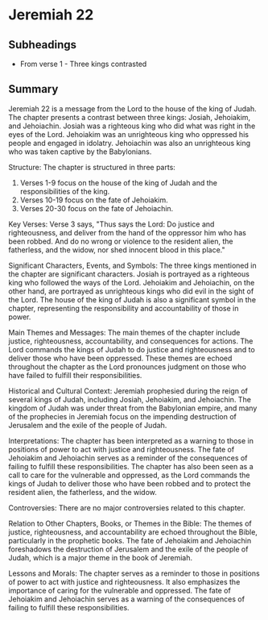 # Jeremiah 22

## Subheadings

* From verse 1 - Three kings contrasted

## Summary

Jeremiah 22 is a message from the Lord to the house of the king of Judah. The chapter presents a contrast between three kings: Josiah, Jehoiakim, and Jehoiachin. Josiah was a righteous king who did what was right in the eyes of the Lord. Jehoiakim was an unrighteous king who oppressed his people and engaged in idolatry. Jehoiachin was also an unrighteous king who was taken captive by the Babylonians.

Structure:
The chapter is structured in three parts:
1) Verses 1-9 focus on the house of the king of Judah and the responsibilities of the king.
2) Verses 10-19 focus on the fate of Jehoiakim.
3) Verses 20-30 focus on the fate of Jehoiachin.

Key Verses:
Verse 3 says, "Thus says the Lord: Do justice and righteousness, and deliver from the hand of the oppressor him who has been robbed. And do no wrong or violence to the resident alien, the fatherless, and the widow, nor shed innocent blood in this place."

Significant Characters, Events, and Symbols:
The three kings mentioned in the chapter are significant characters. Josiah is portrayed as a righteous king who followed the ways of the Lord. Jehoiakim and Jehoiachin, on the other hand, are portrayed as unrighteous kings who did evil in the sight of the Lord. The house of the king of Judah is also a significant symbol in the chapter, representing the responsibility and accountability of those in power.

Main Themes and Messages:
The main themes of the chapter include justice, righteousness, accountability, and consequences for actions. The Lord commands the kings of Judah to do justice and righteousness and to deliver those who have been oppressed. These themes are echoed throughout the chapter as the Lord pronounces judgment on those who have failed to fulfill their responsibilities.

Historical and Cultural Context:
Jeremiah prophesied during the reign of several kings of Judah, including Josiah, Jehoiakim, and Jehoiachin. The kingdom of Judah was under threat from the Babylonian empire, and many of the prophecies in Jeremiah focus on the impending destruction of Jerusalem and the exile of the people of Judah.

Interpretations:
The chapter has been interpreted as a warning to those in positions of power to act with justice and righteousness. The fate of Jehoiakim and Jehoiachin serves as a reminder of the consequences of failing to fulfill these responsibilities. The chapter has also been seen as a call to care for the vulnerable and oppressed, as the Lord commands the kings of Judah to deliver those who have been robbed and to protect the resident alien, the fatherless, and the widow.

Controversies:
There are no major controversies related to this chapter.

Relation to Other Chapters, Books, or Themes in the Bible:
The themes of justice, righteousness, and accountability are echoed throughout the Bible, particularly in the prophetic books. The fate of Jehoiakim and Jehoiachin foreshadows the destruction of Jerusalem and the exile of the people of Judah, which is a major theme in the book of Jeremiah.

Lessons and Morals:
The chapter serves as a reminder to those in positions of power to act with justice and righteousness. It also emphasizes the importance of caring for the vulnerable and oppressed. The fate of Jehoiakim and Jehoiachin serves as a warning of the consequences of failing to fulfill these responsibilities.